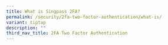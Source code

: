 ```yaml
---
title: What is Singpass 2FA?
permalink: /security/2fa-two-factor-authentication/what-is/
variant: tiptap
description: ""
third_nav_title: 2FA Two Factor Authentication
---
```

